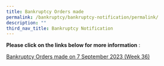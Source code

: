 ```yaml
---
title: Bankruptcy Orders made
permalink: /bankruptcy/bankruptcy-notification/permalink/
description: ""
third_nav_title: Bankruptcy Notification
---
```

**Please click on the links below for more information**&nbsp;:<br>


[Bankruptcy Orders made on 7 September 2023 (Week 36)](/files/(150923)bankruptcyordersmadeweek36.pdf/)